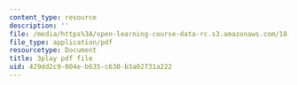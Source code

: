```yaml
---
content_type: resource
description: ''
file: /media/https%3A/open-learning-course-data-rc.s3.amazonaws.com/18-01sc-single-variable-calculus-fall-2010/429dd2c9004eb635c630b3a02731a222_Gbtma_UQpro.pdf
file_type: application/pdf
resourcetype: Document
title: 3play pdf file
uid: 429dd2c9-004e-b635-c630-b3a02731a222
---
```

